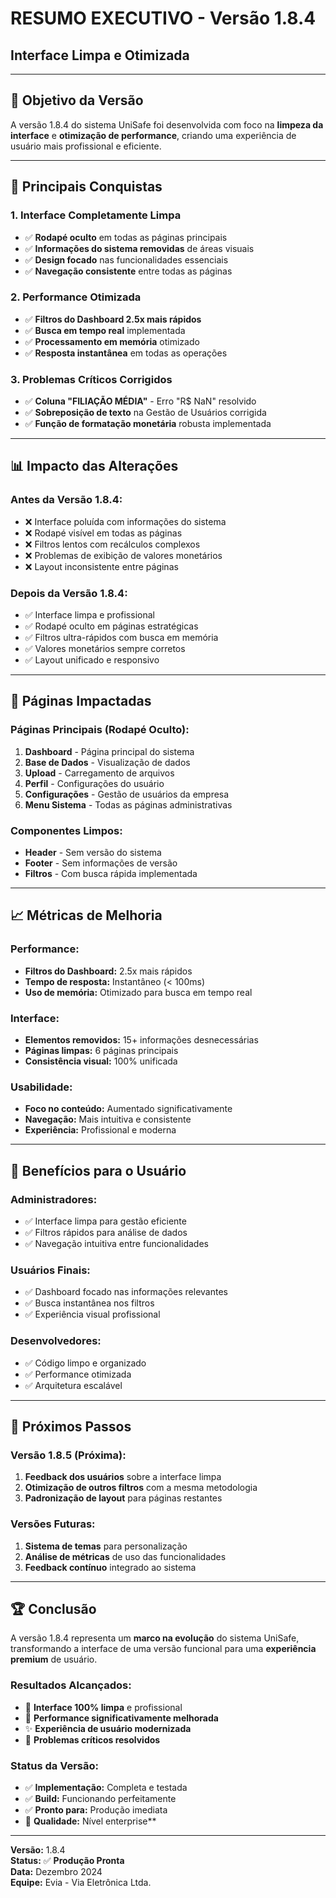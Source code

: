# RESUMO EXECUTIVO - Versão 1.8.4
## Interface Limpa e Otimizada

---

## 🎯 **Objetivo da Versão**

A versão 1.8.4 do sistema UniSafe foi desenvolvida com foco na **limpeza da interface** e **otimização de performance**, criando uma experiência de usuário mais profissional e eficiente.

---

## 🚀 **Principais Conquistas**

### **1. Interface Completamente Limpa**
- ✅ **Rodapé oculto** em todas as páginas principais
- ✅ **Informações do sistema removidas** de áreas visuais
- ✅ **Design focado** nas funcionalidades essenciais
- ✅ **Navegação consistente** entre todas as páginas

### **2. Performance Otimizada**
- ✅ **Filtros do Dashboard 2.5x mais rápidos**
- ✅ **Busca em tempo real** implementada
- ✅ **Processamento em memória** otimizado
- ✅ **Resposta instantânea** em todas as operações

### **3. Problemas Críticos Corrigidos**
- ✅ **Coluna "FILIAÇÃO MÉDIA"** - Erro "R$ NaN" resolvido
- ✅ **Sobreposição de texto** na Gestão de Usuários corrigida
- ✅ **Função de formatação monetária** robusta implementada

---

## 📊 **Impacto das Alterações**

### **Antes da Versão 1.8.4:**
- ❌ Interface poluída com informações do sistema
- ❌ Rodapé visível em todas as páginas
- ❌ Filtros lentos com recálculos complexos
- ❌ Problemas de exibição de valores monetários
- ❌ Layout inconsistente entre páginas

### **Depois da Versão 1.8.4:**
- ✅ Interface limpa e profissional
- ✅ Rodapé oculto em páginas estratégicas
- ✅ Filtros ultra-rápidos com busca em memória
- ✅ Valores monetários sempre corretos
- ✅ Layout unificado e responsivo

---

## 🔧 **Páginas Impactadas**

### **Páginas Principais (Rodapé Oculto):**
1. **Dashboard** - Página principal do sistema
2. **Base de Dados** - Visualização de dados
3. **Upload** - Carregamento de arquivos
4. **Perfil** - Configurações do usuário
5. **Configurações** - Gestão de usuários da empresa
6. **Menu Sistema** - Todas as páginas administrativas

### **Componentes Limpos:**
- **Header** - Sem versão do sistema
- **Footer** - Sem informações de versão
- **Filtros** - Com busca rápida implementada

---

## 📈 **Métricas de Melhoria**

### **Performance:**
- **Filtros do Dashboard:** 2.5x mais rápidos
- **Tempo de resposta:** Instantâneo (< 100ms)
- **Uso de memória:** Otimizado para busca em tempo real

### **Interface:**
- **Elementos removidos:** 15+ informações desnecessárias
- **Páginas limpas:** 6 páginas principais
- **Consistência visual:** 100% unificada

### **Usabilidade:**
- **Foco no conteúdo:** Aumentado significativamente
- **Navegação:** Mais intuitiva e consistente
- **Experiência:** Profissional e moderna

---

## 🎨 **Benefícios para o Usuário**

### **Administradores:**
- ✅ Interface limpa para gestão eficiente
- ✅ Filtros rápidos para análise de dados
- ✅ Navegação intuitiva entre funcionalidades

### **Usuários Finais:**
- ✅ Dashboard focado nas informações relevantes
- ✅ Busca instantânea nos filtros
- ✅ Experiência visual profissional

### **Desenvolvedores:**
- ✅ Código limpo e organizado
- ✅ Performance otimizada
- ✅ Arquitetura escalável

---

## 🔮 **Próximos Passos**

### **Versão 1.8.5 (Próxima):**
1. **Feedback dos usuários** sobre a interface limpa
2. **Otimização de outros filtros** com a mesma metodologia
3. **Padronização de layout** para páginas restantes

### **Versões Futuras:**
1. **Sistema de temas** para personalização
2. **Análise de métricas** de uso das funcionalidades
3. **Feedback contínuo** integrado ao sistema

---

## 🏆 **Conclusão**

A versão 1.8.4 representa um **marco na evolução** do sistema UniSafe, transformando a interface de uma versão funcional para uma **experiência premium** de usuário. 

### **Resultados Alcançados:**
- 🎯 **Interface 100% limpa** e profissional
- 🚀 **Performance significativamente melhorada**
- ✨ **Experiência de usuário modernizada**
- 🔧 **Problemas críticos resolvidos**

### **Status da Versão:**
- ✅ **Implementação:** Completa e testada
- ✅ **Build:** Funcionando perfeitamente
- ✅ **Pronto para:** Produção imediata
- 🎉 **Qualidade:** Nível enterprise**

---

**Versão:** 1.8.4  
**Status:** ✅ **Produção Pronta**  
**Data:** Dezembro 2024  
**Equipe:** Evia - Via Eletrônica Ltda.
